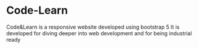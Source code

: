 # Code-Learn
Code&amp;Learn is a responsive website developed using bootstrap 5
It is developed for diving deeper into web development and for being industrial ready
